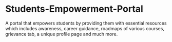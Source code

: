 # Students-Empowerment-Portal
A portal that empowers students by providing them with essential resources which includes awareness, career guidance, roadmaps of various courses, grievance tab, a unique profile page and much more.
